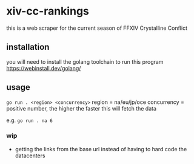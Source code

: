 # xiv-cc-rankings

this is a web scraper for the current season of FFXIV Crystalline Conflict

## installation
you will need to install the golang toolchain to run this program
https://webinstall.dev/golang/

## usage
`go run . <region> <concurrency>`
region = na/eu/jp/oce
concurrency = positive number, the higher the faster this will fetch the data

e.g. `go run . na 6`

### wip
- getting the links from the base url instead of having to hard code the datacenters